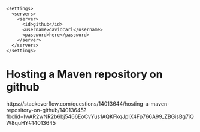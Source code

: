 ```
<settings>
  <servers>
    <server>
      <id>github</id>
      <username>davidcarl</username>
      <password>here</password>
    </server>
  </servers>
</settings>
```


<h1>Hosting a Maven repository on github</h1>

<p>
https://stackoverflow.com/questions/14013644/hosting-a-maven-repository-on-github/14013645?fbclid=IwAR2wNR2b6bj5466EoCvYus1AQKFkqJpIX4Fp766A99_ZBGisBg7iQW8quHY#14013645

</p>
